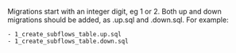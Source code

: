 Migrations start with an integer digit, eg 1 or 2. Both up and down migrations
should be added, as .up.sql and .down.sql. For example:

    - 1_create_subflows_table.up.sql
    - 1_create_subflows_table.down.sql